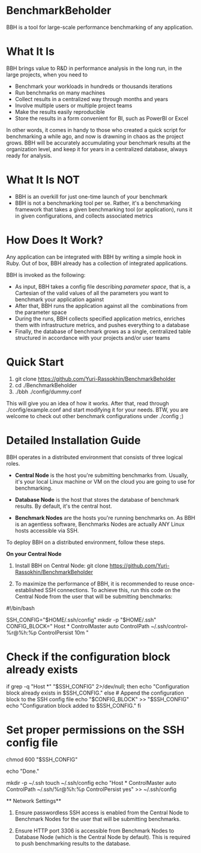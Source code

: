 # BenchmarkBeholder

BBH is a tool for large-scale performance benchmarking of any application.

# What It Is

BBH brings value to R&D in performance analysis in the long run, in the large projects, when you need to

* Benchmark your workloads in hundreds or thousands iterations
* Run benchmarks on many machines
* Collect results in a centralized way through months and years
* Involve multiple users or multiple project teams
* Make the results easily reproducible
* Store the results in a form convenient for BI, such as PowerBI or Excel

In other words, it comes in handy to those who created a quick script for benchmarking a while ago, and now is drawning in chaos as the project grows. BBH will be accurately accumulating your benchmark results at the organization level, and keep it for years in a centralized database, always ready for analysis.

# What It Is NOT

* BBH is an overkill for just one-time launch of your benchmark
* BBH is not a benchmarking tool per se. Rather, it's a benchmarking framework that takes a given benchmarking tool (or application), runs it in given configurations, and collects associated metrics

# How Does It Work?

Any application can be integrated with BBH by writing a simple hook in Ruby. Out of box, BBH already has a collection of integrated applications.

BBH is invoked as the following:

* As input, BBH takes a config file describing *parameter space*, that is, a Cartesian of the valid values of all the parameters you want to benchmark your application against
* After that, BBH runs the application against all the  combinations from the parameter space
* During the runs, BBH collects specified application metrics, enriches them with infrastructure metrics, and pushes everything to a database
* Finally, the database of benchmark grows as a single, centralized table structured in accordance with your projects and/or user teams

# Quick Start

1. git clone https://github.com/Yuri-Rassokhin/BenchmarkBeholder
2. cd ./BenchmarkBeholder
3. ./bbh ./config/dummy.conf

This will give you an idea of how it works. After that, read through ./config/example.conf and start modifying it for your needs. BTW, you are welcome to check out other benchmark configurations under ./config ;)

# Detailed Installation Guide

BBH operates in a distributed environment that consists of three logical roles.

* **Central Node** is the host you're submitting benchmarks from. Usually, it's your local Linux machine or VM on the cloud you are going to use for benchmarking.

* **Database Node** is the host that stores the database of benchmark results. By default, it's the central host.

* **Benchmark Nodes** are the hosts you're running benchmarks on. As BBH is an agentless software, Benchmarks Nodes are actually ANY Linux hosts accessible via SSH.

To deploy BBH on a distributed environment, follow these steps.

**On your Central Node**

1. Install BBH on Central Node: git clone https://github.com/Yuri-Rassokhin/BenchmarkBeholder

2. To maximize the performance of BBH, it is recommended to reuse once-established SSH connections. To achieve this, run this code on the Central Node from the user that will be submitting benchmarks:

#!/bin/bash

SSH_CONFIG="$HOME/.ssh/config"
mkdir -p "$HOME/.ssh"
CONFIG_BLOCK="
Host *
    ControlMaster auto
    ControlPath ~/.ssh/control-%r@%h:%p
    ControlPersist 10m
"

# Check if the configuration block already exists
if grep -q "Host \*" "$SSH_CONFIG" 2>/dev/null; then
    echo "Configuration block already exists in $SSH_CONFIG."
else
    # Append the configuration block to the SSH config file
    echo "$CONFIG_BLOCK" >> "$SSH_CONFIG"
    echo "Configuration block added to $SSH_CONFIG."
fi

# Set proper permissions on the SSH config file
chmod 600 "$SSH_CONFIG"

echo "Done."



mkdir -p ~/.ssh
touch ~/.ssh/config
echo "Host *
    ControlMaster auto
    ControlPath ~/.ssh/%r@%h:%p
    ControlPersist yes" >> ~/.ssh/config

** Network Settings**

1. Ensure passwordless SSH access is enabled from the Central Node to Benchmark Nodes for the user that will be submitting benchmarks.

2. Ensure HTTP port 3306 is accessible from Benchmark Nodes to Database Node (which is the Central Node by default). This is required to push benchmarking results to the database.
